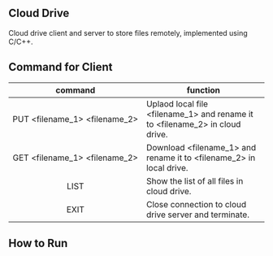 ## Cloud Drive
Cloud drive client and server to store files remotely, implemented using C/C++.

## Command for Client
command | function
:-:|-
PUT&nbsp;<filename_1>&nbsp;<filename_2> | Uplaod local file <filename_1> and rename it to <filename_2> in cloud drive.
GET&nbsp;<filename_1>&nbsp;<filename_2> | Download <filename_1> and rename it to <filename_2> in local drive.
LIST | Show the list of all files in cloud drive.
EXIT | Close connection to cloud drive server and terminate.
## How to Run
